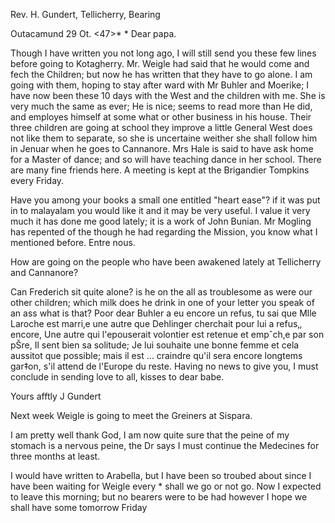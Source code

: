 Rev. H. Gundert, Tellicherry, Bearing

 Outacamund 29 Ot. <47>*
 <Friday>*
Dear papa.

Though I have written you not long ago, I will still send you these few lines before going to Kotagherry. Mr. Weigle had said that he would come and fech the Children; but now he has written that they have to go alone. I am going with them, hoping to stay after ward with Mr Buhler and Moerike; I have now been these 10 days with the West and the children with me. She is very much the same as ever; He is nice; seems to read more than He did, and employes himself at some what or other business in his house. 
Their three children are going at school they improve a little General West does not like them to separate, so she is uncertaine weither she shall follow him in Jenuar when he goes to Cannanore. Mrs Hale is said to have ask home for a Master of dance; and so will have teaching dance in her school. 
There are many fine friends here. A meeting is kept at the Brigandier Tompkins every Friday.

Have you among your books a small one entitled "heart ease"? if it was put in to malayalam you would like it and it may be very useful. I value it very much it has done me good lately; it is a work of John Bunian. 
Mr Mogling has repented of the though he had regarding the Mission, you know what I mentioned before. Entre nous.

How are going on the people who have been awakened lately at Tellicherry and Cannanore?

Can Frederich sit quite alone? is he on the all as troublesome as were our other children; which milk does he drink in one of your letter you speak of an ass what is that?
Poor dear Buhler a eu encore un refus, tu sai que Mlle Laroche est marri‚e une autre que Dehlinger cherchait pour lui a refus‚, encore, Une autre qui l'epouserait volontier est retenue et empˆch‚e par son pŠre, Il sent bien sa solitude; Je lui souhaite une bonne femme et cela aussitot que possible; mais il est … craindre qu'il sera encore longtems gar‡on, s'il attend de l'Europe du reste. Having no news to give you, I must conclude in sending love to all, kisses to dear babe.

Yours afftly
 J Gundert

Next week Weigle is going to meet the Greiners at Sispara.

I am pretty well thank God, I am now quite sure that the peine of my stomach is a nervous peine, the Dr says I must continue the Medecines for three months at least.

I would have written to Arabella, but I have been so troubed about since I have been waiting for Weigle every <day>* shall we go or not go. Now I expected to leave this morning; but no bearers were to be had however I hope we shall have some tomorrow Friday

